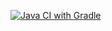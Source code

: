 [![Java CI with Gradle](https://github.com/Khorolskaia-V/2.2.-Selenide/actions/workflows/gradle.yml/badge.svg)](https://github.com/Khorolskaia-V/2.2.-Selenide/actions/workflows/gradle.yml)